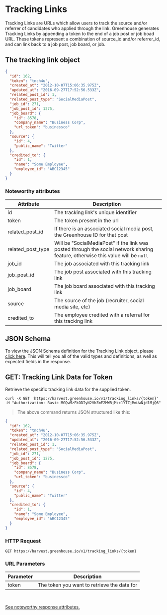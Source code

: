# Tracking Links

Tracking Links are URLs which allow users to track the source and/or referrer of candidates who applied through the link. Greenhouse generates Tracking Links by appending a token to the end of a job post or job boad URL. These tokens represent a combination of source_id and/or referrer_id, and can link back to a job post, job board, or job.

## The tracking link object

```json
{
  "id": 162,
  "token": "tnch4u",
  "created_at": "2012-10-07T15:06:35.975Z",
  "updated_at": "2016-09-27T17:52:56.533Z",
  "related_post_id": 1,
  "related_post_type": "SocialMediaPost",
  "job_id": 271,
  "job_post_id": 1275,
  "job_board": {
    "id": 8578,
    "company_name": "Business Corp",
    "url_token": "businessco"
  },
  "source": {
    "id": 4,
    "public_name": "Twitter"
  },
  "credited_to": {
    "id": 1,
    "name": "Some Employee",
    "employee_id": "ABC12345"
  }
}
```

### Noteworthy attributes

| Attribute | Description |
|-----------|-------------|
| id | The tracking link's unique identifier |
| token | The token present in the url |
| related_post_id | If there is an associated social media post, the Greenhouse ID for that post |
| related_post_type | Will be "SocialMediaPost" if the link was posted through the social network sharing feature, otherwise this value will be `null` |
| job_id | The job associated with this tracking link |
| job_post_id | The job post associated with this tracking link |
| job_board | The job board associated with this tracking link |
| source | The source of the job (recruiter, social media site, etc) |
| credited_to | The employee credited with a referral for this tracking link |

## JSON Schema

To view the JSON Schema definition for the Tracking Link object, please [click here](/schemas/tracking_links.json). This will tell you all of the valid types and definitions, as well as expected fields in the response.


## GET: Tracking Link Data for Token

Retrieve the specific tracking link data for the supplied token.

```shell
curl -X GET 'https://harvest.greenhouse.io/v1/tracking_links/{token}'
-H "Authorization: Basic MGQwMzFkODIyN2VhZmE2MWRjMzc1YTZjMmUwNjdlMjQ6"
```

> The above command returns JSON structured like this:

```json
{
  "id": 162,
  "token": "tnch4u",
  "created_at": "2012-10-07T15:06:35.975Z",
  "updated_at": "2016-09-27T17:52:56.533Z",
  "related_post_id": 1,
  "related_post_type": "SocialMediaPost",
  "job_id": 271,
  "job_post_id": 1275,
  "job_board": {
    "id": 8578,
    "company_name": "Business Corp",
    "url_token": "businessco"
  },
  "source": {
    "id": 4,
    "public_name": "Twitter"
  },
  "credited_to": {
    "id": 1,
    "name": "Some Employee",
    "employee_id": "ABC12345"
  }
}
```

### HTTP Request

`GET https://harvest.greenhouse.io/v1/tracking_links/{token}`

### URL Parameters

Parameter | Description
--------- | -----------
token | The token you want to retrieve the data for

<br>

[See noteworthy response attributes.](#the-tracking-link-object)
